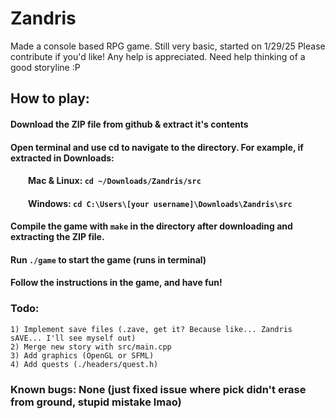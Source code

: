 # Zandris
Made a console based RPG game. Still very basic, started on 1/29/25
Please contribute if you'd like! Any help is appreciated. Need help thinking of a good storyline :P

## How to play:
#### Download the ZIP file from github & extract it's contents
#### Open terminal and use cd to navigate to the directory. For example, if extracted in Downloads:
####     Mac & Linux: ``cd ~/Downloads/Zandris/src``
####     Windows: ``cd C:\Users\[your username]\Downloads\Zandris\src``
#### Compile the game with ``make`` in the directory after downloading and extracting the ZIP file.
#### Run ``./game`` to start the game (runs in terminal)
#### Follow the instructions in the game, and have fun!

### Todo:
    1) Implement save files (.zave, get it? Because like... Zandris sAVE... I'll see myself out)
    2) Merge new story with src/main.cpp
    3) Add graphics (OpenGL or SFML)
    4) Add quests (./headers/quest.h)

### Known bugs: None (just fixed issue where pick didn't erase from ground, stupid mistake lmao)
